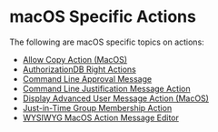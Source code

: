 [title]: # (macOS)
[tags]: # (actions)
[priority]: # (2)
# macOS Specific Actions

The following are macOS specific topics on actions:

* [Allow Copy Action (MacOS)](macOS-allow-copy.md)
* [AuthorizationDB Right Actions](authdb-actions.md)
* [Command Line Approval Message](cli-appr-msg.md)
* [Command Line Justification Message Action](cli-just-msg.md)
* [Display Advanced User Message Action (MacOS)](macOS-adv-msg.md)
* [Just-in-Time Group Membership Action](jit-group-member.md)
* [WYSIWYG MacOS Action Message Editor](wysiwyg.md)